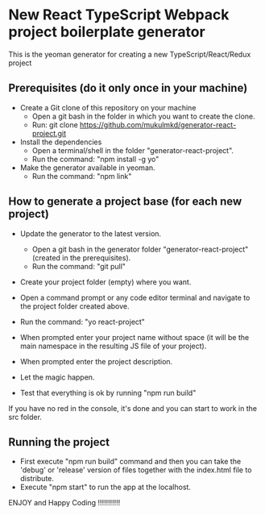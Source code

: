 # New React TypeScript Webpack project boilerplate generator
This is the yeoman generator for creating a new TypeScript/React/Redux project

## Prerequisites (do it only once in your machine)
* Create a Git clone of this repository on your machine
    * Open a git bash in the folder in which you want to create the clone.
    * Run: git clone https://github.com/mukulmkd/generator-react-project.git
* Install the dependencies
    * Open a terminal/shell in the folder "generator-react-project".
    * Run the command: "npm install -g yo"
* Make the generator available in yeoman.
    * Run the command: "npm link"

## How to generate a project base (for each new project)
* Update the generator to the latest version.
    * Open a git bash in the generator folder "generator-react-project" (created in the prerequisites).
    * Run the command: "git pull"

* Create your project folder (empty) where you want.
* Open a command prompt or any code editor terminal and navigate to the project folder created above.
* Run the command: "yo react-project"
* When prompted enter your project name without space (it will be the main namespace in the resulting JS file of your project).
* When prompted enter the project description.
* Let the magic happen.
* Test that everything is ok by running "npm run build"

If you have no red in the console, it's done and you can start to work in the src folder.

## Running the project
* First execute "npm run build" command and then you can take the 'debug' or 'release' version of files together with the index.html file to distribute.
* Execute "npm start" to run the app at the localhost.

ENJOY and Happy Coding !!!!!!!!!!!

